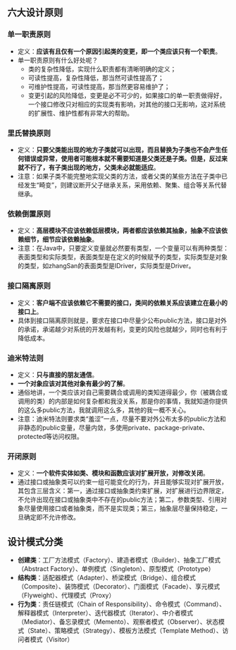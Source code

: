 ## 六大设计原则

### 单一职责原则
- 定义：**应该有且仅有一个原因引起类的变更，即一个类应该只有一个职责**。
- 单一职责原则有什么好处呢？
    - 类的复杂性降低，实现什么职责都有清晰明确的定义；
    - 可读性提高，复杂性降低，那当然可读性提高了；
    - 可维护性提高，可读性提高，那当然更容易维护了；
    - 变更引起的风险降低，变更是必不可少的，如果接口的单一职责做得好，一个接口修改只对相应的实现类有影响，对其他的接口无影响，这对系统的扩展性、维护性都有非常大的帮助。 
    
### 里氏替换原则
- 定义：**只要父类能出现的地方子类就可以出现，而且替换为子类也不会产生任何错误或异常，使用者可能根本就不需要知道是父类还是子类。但是，反过来就不行了，有子类出现的地方，父类未必就能适应**。
- 注意：如果子类不能完整地实现父类的方法，或者父类的某些方法在子类中已经发生“畸变”，则建议断开父子继承关系，采用依赖、聚集、组合等关系代替继承。

### 依赖倒置原则
- 定义：**高层模块不应该依赖低层模块，两者都应该依赖其抽象，抽象不应该依赖细节，细节应该依赖抽象**。
- 注意：在Java中，只要定义变量就必然要有类型，一个变量可以有两种类型：表面类型和实际类型，表面类型是在定义的时候赋予的类型，实际类型是对象的类型，如zhangSan的表面类型是IDriver，实际类型是Driver。

### 接口隔离原则
- 定义：**客户端不应该依赖它不需要的接口，类间的依赖关系应该建立在最小的接口上**。
- 具体到接口隔离原则就是，要求在接口中尽量少公布public方法，接口是对外的承诺，承诺越少对系统的开发越有利，变更的风险也就越少，同时也有利于降低成本。

### 迪米特法则
- 定义：**只与直接的朋友通信**。
- **一个对象应该对其他对象有最少的了解**。
- 通俗地讲，一个类应该对自己需要耦合或调用的类知道得最少，你（被耦合或调用的类）的内部是如何复杂都和我没关系，那是你的事情，我就知道你提供的这么多public方法，我就调用这么多，其他的我一概不关心。
- 注意：迪米特法则要求类“羞涩”一点，尽量不要对外公布太多的public方法和非静态的public变量，尽量内敛，多使用private、package-private、protected等访问权限。

### 开闭原则
- 定义：**一个软件实体如类、模块和函数应该对扩展开放，对修改关闭**。
- 通过接口或抽象类可以约束一组可能变化的行为，并且能够实现对扩展开放，其包含三层含义：第一，通过接口或抽象类约束扩展，对扩展进行边界限定，不允许出现在接口或抽象类中不存在的public方法；第二，参数类型、引用对象尽量使用接口或者抽象类，而不是实现类；第三，抽象层尽量保持稳定，一旦确定即不允许修改。

## 设计模式分类
- **创建类**：工厂方法模式（Factory）、建造者模式（Builder）、抽象工厂模式（Abstract Factory）、单例模式（Singleton）、原型模式（Prototype）
- **结构类**：适配器模式（Adapter）、桥梁模式（Bridge）、组合模式（Composite）、装饰模式（Decorator）、门面模式（Facade）、享元模式（Flyweight）、代理模式（Proxy）
- **行为类**：责任链模式（Chain of Responsibility）、命令模式（Command）、解释器模式（Interpreter）、迭代器模式（Iterator）、中介者模式（Mediator）、备忘录模式（Memento）、观察者模式（Observer）、状态模式（State）、策略模式（Strategy）、模板方法模式（Template Method）、访问者模式（Visitor）

